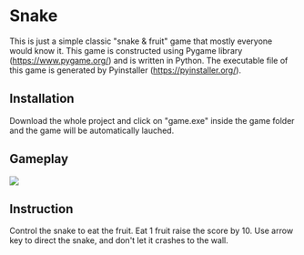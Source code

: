 # Snake

This is just a simple classic "snake & fruit" game that mostly everyone would know it. 
This game is constructed using Pygame library (https://www.pygame.org/) and is written in Python. The executable 
file of this game is generated by Pyinstaller (https://pyinstaller.org/).

## Installation

Download the whole project and click on "game.exe" inside the game folder and the game will be automatically
lauched.

## Gameplay

<image src="images/gameplay.png">

## Instruction

Control the snake to eat the fruit. Eat 1 fruit raise the score by 10.
Use arrow key to direct the snake, and don't let it crashes to the wall.